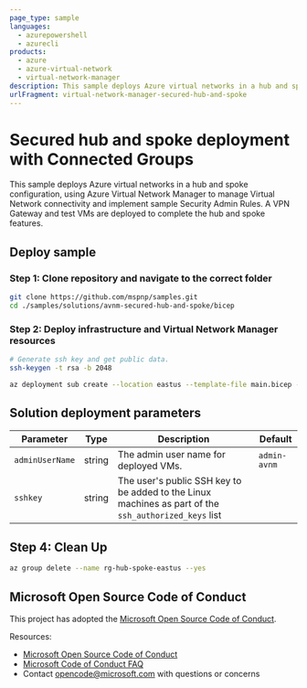 ```yaml
---
page_type: sample
languages:
  - azurepowershell
  - azurecli
products:
  - azure
  - azure-virtual-network
  - virtual-network-manager
description: This sample deploys Azure virtual networks in a hub and spoke connectivity configuration, using Azure Virtual Network Manager to manage Virtual Network connectivity and implement sample Security Admin Rules. A VPN gateway and test VMs are included.
urlFragment: virtual-network-manager-secured-hub-and-spoke
---
```


# Secured hub and spoke deployment with Connected Groups

This sample deploys Azure virtual networks in a hub and spoke configuration, using Azure Virtual Network Manager to manage Virtual Network connectivity and implement sample Security Admin Rules. A VPN Gateway and test VMs are deployed to complete the hub and spoke features.

## Deploy sample

### Step 1: Clone repository and navigate to the correct folder

```bash
git clone https://github.com/mspnp/samples.git
cd ./samples/solutions/avnm-secured-hub-and-spoke/bicep
```

### Step 2: Deploy infrastructure and Virtual Network Manager resources

```bash
# Generate ssh key and get public data.
ssh-keygen -t rsa -b 2048

az deployment sub create --location eastus --template-file main.bicep -n avnm-secured-hub-and-spoke --parameters sshKey="$(cat ~/.ssh/id_rsa.pub)"
```

## Solution deployment parameters

| Parameter       | Type         | Description                           | Default                    |
| --------------- | ------------ | ------------------------------------- | -------------------------- |
| `adminUserName` | string       | The admin user name for deployed VMs. | `admin-avnm`               |
| `sshkey`        | string       | The user's public SSH key to be added to the Linux machines as part of the `ssh_authorized_keys` list    |                 |

## Step 4: Clean Up

```bash
az group delete --name rg-hub-spoke-eastus --yes
```

## Microsoft Open Source Code of Conduct

This project has adopted the [Microsoft Open Source Code of Conduct](https://opensource.microsoft.com/codeofconduct/).

Resources:

- [Microsoft Open Source Code of Conduct](https://opensource.microsoft.com/codeofconduct/)
- [Microsoft Code of Conduct FAQ](https://opensource.microsoft.com/codeofconduct/faq/)
- Contact [opencode@microsoft.com](mailto:opencode@microsoft.com) with questions or concerns
